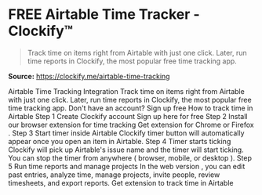 # FREE Airtable Time Tracker - Clockify™

> Track time on items right from Airtable with just one click. Later, run time reports in Clockify, the most popular free time tracking app.

**Source:** https://clockify.me/airtable-time-tracking

Airtable Time Tracking Integration
Track time on items right from Airtable with just one click. Later, run time reports in Clockify, the most popular free time tracking app.
Don't have an account? Sign up free
How to track time in Airtable
Step 1
Create Clockify account
Sign up here for free
Step 2
Install our browser extension for time tracking
Get extension for
Chrome
or
Firefox
.
Step 3
Start timer inside Airtable
Clockify timer button will automatically appear once you open an item in Airtable.
Step 4
Timer starts ticking
Clockify will pick up Airtable's issue name and the timer will start ticking. You can stop the timer from anywhere (
browser, mobile, or desktop
).
Step 5
Run time reports and manage projects
In the
web version
, you can edit past entries, analyze time, manage projects, invite people, review timesheets, and export reports.
Get extension to track time in Airtable